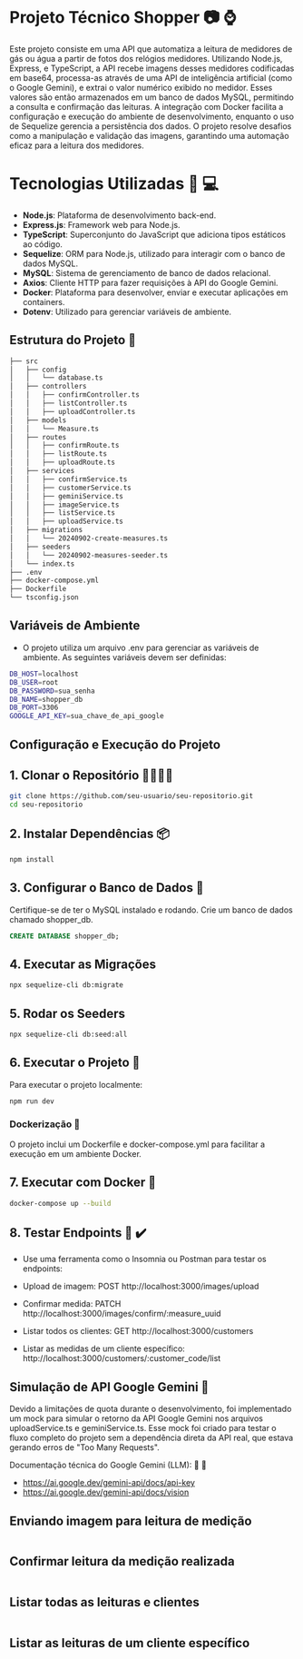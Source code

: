 # Projeto Técnico Shopper 📷 ⌚ 

Este projeto consiste em uma API que automatiza a leitura de medidores de gás ou água a partir de fotos dos relógios medidores. Utilizando Node.js, Express, e TypeScript, a API recebe imagens desses medidores codificadas em base64, processa-as através de uma API de inteligência artificial (como o Google Gemini), e extrai o valor numérico exibido no medidor. Esses valores são então armazenados em um banco de dados MySQL, permitindo a consulta e confirmação das leituras. A integração com Docker facilita a configuração e execução do ambiente de desenvolvimento, enquanto o uso de Sequelize gerencia a persistência dos dados. O projeto resolve desafios como a manipulação e validação das imagens, garantindo uma automação eficaz para a leitura dos medidores.

# Tecnologias Utilizadas 🧰 💻

- **Node.js**: Plataforma de desenvolvimento back-end.
- **Express.js**: Framework web para Node.js.
- **TypeScript**: Superconjunto do JavaScript que adiciona tipos estáticos ao código.
- **Sequelize**: ORM para Node.js, utilizado para interagir com o banco de dados MySQL.
- **MySQL**: Sistema de gerenciamento de banco de dados relacional.
- **Axios**: Cliente HTTP para fazer requisições à API do Google Gemini.
- **Docker**: Plataforma para desenvolver, enviar e executar aplicações em containers.
- **Dotenv**: Utilizado para gerenciar variáveis de ambiente.

## Estrutura do Projeto 📁

```bash
├── src
│   ├── config
│   │   └── database.ts
│   ├── controllers
│   │   ├── confirmController.ts
│   │   ├── listController.ts
│   │   ├── uploadController.ts
│   ├── models
│   │   └── Measure.ts
│   ├── routes
│   │   ├── confirmRoute.ts
│   │   ├── listRoute.ts
│   │   ├── uploadRoute.ts
│   ├── services
│   │   ├── confirmService.ts
│   │   ├── customerService.ts
│   │   ├── geminiService.ts
│   │   ├── imageService.ts
│   │   ├── listService.ts
│   │   ├── uploadService.ts
│   ├── migrations
│   │   └── 20240902-create-measures.ts
│   ├── seeders
│   │   └── 20240902-measures-seeder.ts
│   └── index.ts
├── .env
├── docker-compose.yml
├── Dockerfile
└── tsconfig.json
```


## Variáveis de Ambiente

- O projeto utiliza um arquivo .env para gerenciar as variáveis de ambiente. As seguintes variáveis devem ser definidas:

```bash
DB_HOST=localhost
DB_USER=root
DB_PASSWORD=sua_senha
DB_NAME=shopper_db
DB_PORT=3306
GOOGLE_API_KEY=sua_chave_de_api_google
```


## Configuração e Execução do Projeto

## 1. Clonar o Repositório 👨‍👨‍👦‍👦
```bash
git clone https://github.com/seu-usuario/seu-repositorio.git
cd seu-repositorio
```
## 2. Instalar Dependências 📦
```bash
npm install
```
## 3. Configurar o Banco de Dados 🐬
Certifique-se de ter o MySQL instalado e rodando. Crie um banco de dados chamado shopper_db.

```sql
CREATE DATABASE shopper_db;
```
## 4. Executar as Migrações
```bash
npx sequelize-cli db:migrate
```
## 5. Rodar os Seeders 
```bash
npx sequelize-cli db:seed:all
```
## 6. Executar o Projeto 🏃
Para executar o projeto localmente:
```bash
npm run dev
```
### Dockerização 🐳
O projeto inclui um Dockerfile e docker-compose.yml para facilitar a execução em um ambiente Docker.

## 7. Executar com Docker 🐳
```bash
docker-compose up --build
```
## 8. Testar Endpoints 🧪 ✔️

- Use uma ferramenta como o Insomnia ou Postman para testar os endpoints:

 - Upload de imagem: POST http://localhost:3000/images/upload
 - Confirmar medida: PATCH http://localhost:3000/images/confirm/:measure_uuid
 - Listar todos os clientes: GET http://localhost:3000/customers
 - Listar as medidas de um cliente específico: http://localhost:3000/customers/:customer_code/list


## Simulação de API Google Gemini 🤖
Devido a limitações de quota durante o desenvolvimento, foi implementado um mock para simular o retorno da API Google Gemini nos arquivos uploadService.ts e geminiService.ts. Esse mock foi criado para testar o fluxo completo do projeto sem a dependência direta da API real, que estava gerando erros de "Too Many Requests".

Documentação técnica do Google Gemini (LLM): 🔐 🔑
 - https://ai.google.dev/gemini-api/docs/api-key
 - https://ai.google.dev/gemini-api/docs/vision


## Enviando imagem para leitura de medição 
 <div align="center">
    <img alt="" src="./images/post.png"/>
</div>

## Confirmar leitura da medição realizada 
 <div align="center">
    <img alt="" src="./images/patch_value.png"/>
</div>

## Listar todas as leituras e clientes
 <div align="center">
    <img alt="" src="./images/get_customers.png"/>
</div>

## Listar as leituras de um cliente específico
 <div align="center">
    <img alt="" src="./images/get_customer.png"/>
</div>

